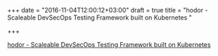 +++
date = "2016-11-04T12:00:12+03:00"
draft = true
title = "hodor - Scaleable DevSecOps Testing Framework built on Kubernetes "

+++

<p><a href="https://t.co/IzPZKCMo3u">hodor - Scaleable DevSecOps Testing Framework built on Kubernetes </a></p>
